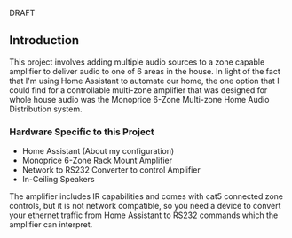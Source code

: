 DRAFT

## Introduction

This project involves adding multiple audio sources to a zone capable amplifier to deliver audio to one of 6 areas in the house.  In light of the fact that I'm using Home Assistant to automate our home, the one option that I could find for a controllable multi-zone amplifier that was designed for whole house audio was the Monoprice 6-Zone Multi-zone Home Audio Distribution system.

### Hardware Specific to this Project

- Home Assistant (About my configuration)
- Monoprice 6-Zone Rack Mount Amplifier
- Network to RS232 Converter to control Amplifier
- In-Ceiling Speakers

The amplifier includes IR capabilities and comes with cat5 connected zone controls, but it is not network compatible, so you need a device to convert your ethernet traffic from Home Assistant to RS232 commands which the amplifier can interpret.

